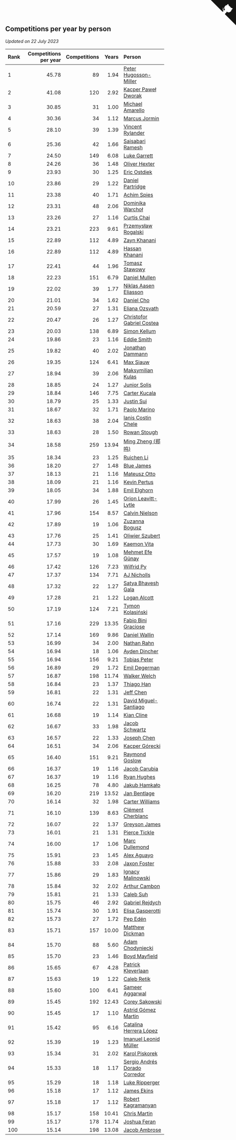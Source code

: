 ## Competitions per year by person

*Updated on 22 July 2023*

| Rank | Competitions per year | Competitions | Years | Person |
| :--- | ---: | ---: | ---: | :--- |
| 1 | 45.78 | 89 | 1.94 | [Peter Hugosson-Miller](https://www.worldcubeassociation.org/persons/2021HUGO01) |
| 2 | 41.08 | 120 | 2.92 | [Kacper Paweł Dworak](https://www.worldcubeassociation.org/persons/2020DWOR01) |
| 3 | 30.85 | 31 | 1.00 | [Michael Amarello](https://www.worldcubeassociation.org/persons/2022AMAR09) |
| 4 | 30.36 | 34 | 1.12 | [Marcus Jormin](https://www.worldcubeassociation.org/persons/2022JORM01) |
| 5 | 28.10 | 39 | 1.39 | [Vincent Rylander](https://www.worldcubeassociation.org/persons/2022RYLA01) |
| 6 | 25.36 | 42 | 1.66 | [Saisabari Ramesh](https://www.worldcubeassociation.org/persons/2021RAME01) |
| 7 | 24.50 | 149 | 6.08 | [Luke Garrett](https://www.worldcubeassociation.org/persons/2017GARR05) |
| 8 | 24.26 | 36 | 1.48 | [Oliver Hexter](https://www.worldcubeassociation.org/persons/2022HEXT01) |
| 9 | 23.93 | 30 | 1.25 | [Eric Ostdiek](https://www.worldcubeassociation.org/persons/2022OSTD01) |
| 10 | 23.86 | 29 | 1.22 | [Daniel Partridge](https://www.worldcubeassociation.org/persons/2022PART02) |
| 11 | 23.38 | 40 | 1.71 | [Achim Spies](https://www.worldcubeassociation.org/persons/2021SPIE01) |
| 12 | 23.31 | 48 | 2.06 | [Dominika Warchoł](https://www.worldcubeassociation.org/persons/2021WARC01) |
| 13 | 23.26 | 27 | 1.16 | [Curtis Chai](https://www.worldcubeassociation.org/persons/2022CHAI02) |
| 14 | 23.21 | 223 | 9.61 | [Przemysław Rogalski](https://www.worldcubeassociation.org/persons/2013ROGA02) |
| 15 | 22.89 | 112 | 4.89 | [Zayn Khanani](https://www.worldcubeassociation.org/persons/2018KHAN28) |
| 16 | 22.89 | 112 | 4.89 | [Hassan Khanani](https://www.worldcubeassociation.org/persons/2018KHAN26) |
| 17 | 22.41 | 44 | 1.96 | [Tomasz Stawowy](https://www.worldcubeassociation.org/persons/2021STAW01) |
| 18 | 22.23 | 151 | 6.79 | [Daniel Mullen](https://www.worldcubeassociation.org/persons/2016MULL04) |
| 19 | 22.02 | 39 | 1.77 | [Niklas Aasen Eliasson](https://www.worldcubeassociation.org/persons/2021ELIA01) |
| 20 | 21.01 | 34 | 1.62 | [Daniel Cho](https://www.worldcubeassociation.org/persons/2021CHOD01) |
| 21 | 20.59 | 27 | 1.31 | [Eliana Ozsvath](https://www.worldcubeassociation.org/persons/2022OZSV01) |
| 22 | 20.47 | 26 | 1.27 | [Christofor Gabriel Costea](https://www.worldcubeassociation.org/persons/2022COST03) |
| 23 | 20.03 | 138 | 6.89 | [Simon Kellum](https://www.worldcubeassociation.org/persons/2016KELL12) |
| 24 | 19.86 | 23 | 1.16 | [Eddie Smith](https://www.worldcubeassociation.org/persons/2022SMIT20) |
| 25 | 19.82 | 40 | 2.02 | [Jonathan Dammann](https://www.worldcubeassociation.org/persons/2021DAMM01) |
| 26 | 19.35 | 124 | 6.41 | [Max Siauw](https://www.worldcubeassociation.org/persons/2017SIAU02) |
| 27 | 18.94 | 39 | 2.06 | [Maksymilian Kulas](https://www.worldcubeassociation.org/persons/2021KULA02) |
| 28 | 18.85 | 24 | 1.27 | [Junior Solis](https://www.worldcubeassociation.org/persons/2022SOLI03) |
| 29 | 18.84 | 146 | 7.75 | [Carter Kucala](https://www.worldcubeassociation.org/persons/2015KUCA01) |
| 30 | 18.79 | 25 | 1.33 | [Justin Sui](https://www.worldcubeassociation.org/persons/2022SUIJ01) |
| 31 | 18.67 | 32 | 1.71 | [Paolo Marino](https://www.worldcubeassociation.org/persons/2021MARI04) |
| 32 | 18.63 | 38 | 2.04 | [Ianis Costin Chele](https://www.worldcubeassociation.org/persons/2021CHEL01) |
| 33 | 18.63 | 28 | 1.50 | [Rowan Stough](https://www.worldcubeassociation.org/persons/2022STOU01) |
| 34 | 18.58 | 259 | 13.94 | [Ming Zheng (郑鸣)](https://www.worldcubeassociation.org/persons/2009ZHEN11) |
| 35 | 18.34 | 23 | 1.25 | [Ruichen Li](https://www.worldcubeassociation.org/persons/2022LIRU02) |
| 36 | 18.20 | 27 | 1.48 | [Blue James](https://www.worldcubeassociation.org/persons/2022JAME01) |
| 37 | 18.13 | 21 | 1.16 | [Mateusz Otto](https://www.worldcubeassociation.org/persons/2022OTTO01) |
| 38 | 18.09 | 21 | 1.16 | [Kevin Pertus](https://www.worldcubeassociation.org/persons/2022PERT01) |
| 39 | 18.05 | 34 | 1.88 | [Emil Elghorn](https://www.worldcubeassociation.org/persons/2021ELGH01) |
| 40 | 17.99 | 26 | 1.45 | [Orion Leavitt-Lytle](https://www.worldcubeassociation.org/persons/2022LEAV01) |
| 41 | 17.96 | 154 | 8.57 | [Calvin Nielson](https://www.worldcubeassociation.org/persons/2014NIEL03) |
| 42 | 17.89 | 19 | 1.06 | [Zuzanna Bogusz](https://www.worldcubeassociation.org/persons/2022BOGU01) |
| 43 | 17.76 | 25 | 1.41 | [Oliwier Szubert](https://www.worldcubeassociation.org/persons/2022SZUB01) |
| 44 | 17.73 | 30 | 1.69 | [Kaemon Vita](https://www.worldcubeassociation.org/persons/2021VITA01) |
| 45 | 17.57 | 19 | 1.08 | [Mehmet Efe Günay](https://www.worldcubeassociation.org/persons/2022GUNA05) |
| 46 | 17.42 | 126 | 7.23 | [Wilfrid Py](https://www.worldcubeassociation.org/persons/2016PYWI01) |
| 47 | 17.37 | 134 | 7.71 | [AJ Nicholls](https://www.worldcubeassociation.org/persons/2015NICH04) |
| 48 | 17.32 | 22 | 1.27 | [Satya Bhavesh Gala](https://www.worldcubeassociation.org/persons/2022GALA03) |
| 49 | 17.28 | 21 | 1.22 | [Logan Alcott](https://www.worldcubeassociation.org/persons/2022ALCO02) |
| 50 | 17.19 | 124 | 7.21 | [Tymon Kolasiński](https://www.worldcubeassociation.org/persons/2016KOLA02) |
| 51 | 17.16 | 229 | 13.35 | [Fabio Bini Graciose](https://www.worldcubeassociation.org/persons/2010GRAC02) |
| 52 | 17.14 | 169 | 9.86 | [Daniel Wallin](https://www.worldcubeassociation.org/persons/2013WALL03) |
| 53 | 16.99 | 34 | 2.00 | [Nathan Rahn](https://www.worldcubeassociation.org/persons/2021RAHN01) |
| 54 | 16.94 | 18 | 1.06 | [Ayden Dincher](https://www.worldcubeassociation.org/persons/2022DINC01) |
| 55 | 16.94 | 156 | 9.21 | [Tobias Peter](https://www.worldcubeassociation.org/persons/2014PETE03) |
| 56 | 16.89 | 29 | 1.72 | [Emil Degerman](https://www.worldcubeassociation.org/persons/2021DEGE01) |
| 57 | 16.87 | 198 | 11.74 | [Walker Welch](https://www.worldcubeassociation.org/persons/2011WELC01) |
| 58 | 16.84 | 23 | 1.37 | [Thiago Han](https://www.worldcubeassociation.org/persons/2022HANT01) |
| 59 | 16.81 | 22 | 1.31 | [Jeff Chen](https://www.worldcubeassociation.org/persons/2022CHEN19) |
| 60 | 16.74 | 22 | 1.31 | [David Miguel-Santiago](https://www.worldcubeassociation.org/persons/2022MIGU02) |
| 61 | 16.68 | 19 | 1.14 | [Kian Cline](https://www.worldcubeassociation.org/persons/2022CLIN01) |
| 62 | 16.67 | 33 | 1.98 | [Jacob Schwartz](https://www.worldcubeassociation.org/persons/2021SCHW01) |
| 63 | 16.57 | 22 | 1.33 | [Joseph Chen](https://www.worldcubeassociation.org/persons/2022CHEN16) |
| 64 | 16.51 | 34 | 2.06 | [Kacper Górecki](https://www.worldcubeassociation.org/persons/2021GORE01) |
| 65 | 16.40 | 151 | 9.21 | [Raymond Goslow](https://www.worldcubeassociation.org/persons/2014GOSL01) |
| 66 | 16.37 | 19 | 1.16 | [Jacob Carubia](https://www.worldcubeassociation.org/persons/2022CARU02) |
| 67 | 16.37 | 19 | 1.16 | [Ryan Hughes](https://www.worldcubeassociation.org/persons/2022HUGH04) |
| 68 | 16.25 | 78 | 4.80 | [Jakub Hamkało](https://www.worldcubeassociation.org/persons/2018HAMK01) |
| 69 | 16.20 | 219 | 13.52 | [Jan Bentlage](https://www.worldcubeassociation.org/persons/2010BENT01) |
| 70 | 16.14 | 32 | 1.98 | [Carter Williams](https://www.worldcubeassociation.org/persons/2021WILL06) |
| 71 | 16.10 | 139 | 8.63 | [Clément Cherblanc](https://www.worldcubeassociation.org/persons/2014CHER05) |
| 72 | 16.07 | 22 | 1.37 | [Greyson James](https://www.worldcubeassociation.org/persons/2022JAME02) |
| 73 | 16.01 | 21 | 1.31 | [Pierce Tickle](https://www.worldcubeassociation.org/persons/2022TICK01) |
| 74 | 16.00 | 17 | 1.06 | [Marc Dullemond](https://www.worldcubeassociation.org/persons/2022DULL01) |
| 75 | 15.91 | 23 | 1.45 | [Alex Aguayo](https://www.worldcubeassociation.org/persons/2022AGUA01) |
| 76 | 15.88 | 33 | 2.08 | [Jaxon Foster](https://www.worldcubeassociation.org/persons/2021FOST01) |
| 77 | 15.86 | 29 | 1.83 | [Ignacy Malinowski](https://www.worldcubeassociation.org/persons/2021MALI02) |
| 78 | 15.84 | 32 | 2.02 | [Arthur Cambon](https://www.worldcubeassociation.org/persons/2021CAMB01) |
| 79 | 15.81 | 21 | 1.33 | [Caleb Suh](https://www.worldcubeassociation.org/persons/2022SUHC01) |
| 80 | 15.75 | 46 | 2.92 | [Gabriel Rejdych](https://www.worldcubeassociation.org/persons/2020REJD01) |
| 81 | 15.74 | 30 | 1.91 | [Elisa Gasperotti](https://www.worldcubeassociation.org/persons/2021GASP01) |
| 82 | 15.73 | 27 | 1.72 | [Pep Edén](https://www.worldcubeassociation.org/persons/2021EDEN01) |
| 83 | 15.71 | 157 | 10.00 | [Matthew Dickman](https://www.worldcubeassociation.org/persons/2013DICK01) |
| 84 | 15.70 | 88 | 5.60 | [Adam Chodyniecki](https://www.worldcubeassociation.org/persons/2017CHOD02) |
| 85 | 15.70 | 23 | 1.46 | [Boyd Mayfield](https://www.worldcubeassociation.org/persons/2022MAYF01) |
| 86 | 15.65 | 67 | 4.28 | [Patrick Kleverlaan](https://www.worldcubeassociation.org/persons/2019KLEV01) |
| 87 | 15.63 | 19 | 1.22 | [Caleb Retik](https://www.worldcubeassociation.org/persons/2022RETI01) |
| 88 | 15.60 | 100 | 6.41 | [Sameer Aggarwal](https://www.worldcubeassociation.org/persons/2017AGGA01) |
| 89 | 15.45 | 192 | 12.43 | [Corey Sakowski](https://www.worldcubeassociation.org/persons/2011SAKO01) |
| 90 | 15.45 | 17 | 1.10 | [Astrid Gómez Martin](https://www.worldcubeassociation.org/persons/2022MART26) |
| 91 | 15.42 | 95 | 6.16 | [Catalina Herrera López](https://www.worldcubeassociation.org/persons/2017LOPE31) |
| 92 | 15.39 | 19 | 1.23 | [Imanuel Leonid Müller](https://www.worldcubeassociation.org/persons/2022MULL02) |
| 93 | 15.34 | 31 | 2.02 | [Karol Piskorek](https://www.worldcubeassociation.org/persons/2021PISK01) |
| 94 | 15.33 | 18 | 1.17 | [Sergio Andrés Dorado Corredor](https://www.worldcubeassociation.org/persons/2022CORR05) |
| 95 | 15.29 | 18 | 1.18 | [Luke Ripperger](https://www.worldcubeassociation.org/persons/2022RIPP01) |
| 96 | 15.18 | 17 | 1.12 | [James Ekins](https://www.worldcubeassociation.org/persons/2022EKIN01) |
| 97 | 15.18 | 17 | 1.12 | [Robert Kagramanyan](https://www.worldcubeassociation.org/persons/2022KAGR01) |
| 98 | 15.17 | 158 | 10.41 | [Chris Martin](https://www.worldcubeassociation.org/persons/2013MART03) |
| 99 | 15.17 | 178 | 11.74 | [Joshua Feran](https://www.worldcubeassociation.org/persons/2011FERA01) |
| 100 | 15.14 | 198 | 13.08 | [Jacob Ambrose](https://www.worldcubeassociation.org/persons/2010AMBR01) |


<a href="https://github.com/JustinTimeCuber/wca_statistics" class="github-corner" aria-label="View source on Github"><svg width="80" height="80" viewBox="0 0 250 250" style="fill:#151513; color:#fff; position: absolute; top: 0; border: 0; right: 0;" aria-hidden="true"><path d="M0,0 L115,115 L130,115 L142,142 L250,250 L250,0 Z"></path><path d="M128.3,109.0 C113.8,99.7 119.0,89.6 119.0,89.6 C122.0,82.7 120.5,78.6 120.5,78.6 C119.2,72.0 123.4,76.3 123.4,76.3 C127.3,80.9 125.5,87.3 125.5,87.3 C122.9,97.6 130.6,101.9 134.4,103.2" fill="currentColor" style="transform-origin: 130px 106px;" class="octo-arm"></path><path d="M115.0,115.0 C114.9,115.1 118.7,116.5 119.8,115.4 L133.7,101.6 C136.9,99.2 139.9,98.4 142.2,98.6 C133.8,88.0 127.5,74.4 143.8,58.0 C148.5,53.4 154.0,51.2 159.7,51.0 C160.3,49.4 163.2,43.6 171.4,40.1 C171.4,40.1 176.1,42.5 178.8,56.2 C183.1,58.6 187.2,61.8 190.9,65.4 C194.5,69.0 197.7,73.2 200.1,77.6 C213.8,80.2 216.3,84.9 216.3,84.9 C212.7,93.1 206.9,96.0 205.4,96.6 C205.1,102.4 203.0,107.8 198.3,112.5 C181.9,128.9 168.3,122.5 157.7,114.1 C157.9,116.9 156.7,120.9 152.7,124.9 L141.0,136.5 C139.8,137.7 141.6,141.9 141.8,141.8 Z" fill="currentColor" class="octo-body"></path></svg></a><style>.github-corner:hover .octo-arm{animation:octocat-wave 560ms ease-in-out}@keyframes octocat-wave{0%,100%{transform:rotate(0)}20%,60%{transform:rotate(-25deg)}40%,80%{transform:rotate(10deg)}}@media (max-width:500px){.github-corner:hover .octo-arm{animation:none}.github-corner .octo-arm{animation:octocat-wave 560ms ease-in-out}}</style>
